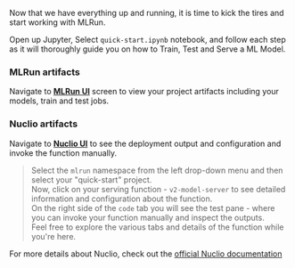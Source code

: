Now that we have everything up and running, it is time to kick the tires and start working with MLRun.

Open up Jupyter, Select `quick-start.ipynb` notebook, and follow each step as it will thoroughly guide you on how to Train, Test and Serve a ML Model.

### MLRun artifacts

Navigate to **[MLRun UI](https://[[HOST_SUBDOMAIN]]-30060-[[KATACODA_HOST]].[[KATACODA_DOMAIN]]/mlrun/projects/quick-start)** screen to view your project artifacts including your models, train and test jobs.

### Nuclio artifacts

Navigate to **[Nuclio UI](https://[[HOST_SUBDOMAIN]]-30050-[[KATACODA_HOST]].[[KATACODA_DOMAIN]])** to see the deployment output and configuration and invoke the function manually.

> Select the `mlrun` namespace from the left drop-down menu and then select your "quick-start" project.  
> Now, click on your serving function - `v2-model-server` to see detailed information and configuration about the function.  
> On the right side of the `code` tab you will see the test pane - where you can invoke your function manually and inspect the outputs.  
> Feel free to explore the various tabs and details of the function while you're here.

For more details about Nuclio, check out the [official Nuclio documentation](https://nuclio.io/docs/latest/introduction/)
